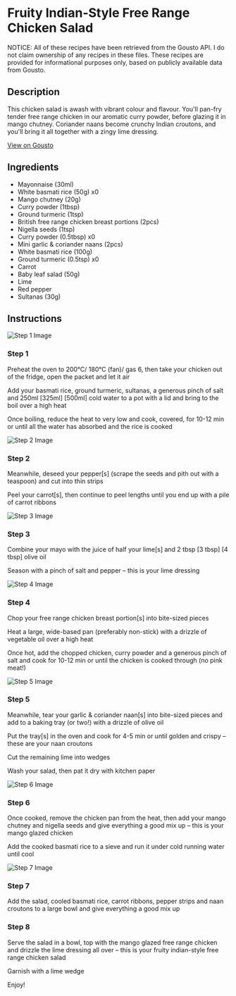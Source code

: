# Fruity Indian-Style Free Range Chicken Salad

NOTICE: All of these recipes have been retrieved from the Gousto API. I do not claim ownership of any recipes in these files. These recipes are provided for informational purposes only, based on publicly available data from Gousto.

## Description

This chicken salad is awash with vibrant colour and flavour. You'll pan-fry tender free range chicken in our aromatic curry powder, before glazing it in mango chutney. Coriander naans become crunchy Indian croutons, and you'll bring it all together with a zingy lime dressing. 

[View on Gousto](https://www.gousto.co.uk/recipes/cookbook/fruity-indian-free-range-chicken-salad)

## Ingredients

- Mayonnaise (30ml)
- White basmati rice (50g) x0
- Mango chutney (20g)
- Curry powder (1tbsp)
- Ground turmeric (1tsp)
- British free range chicken breast portions (2pcs)
- Nigella seeds (1tsp)
- Curry powder (0.5tbsp) x0
- Mini garlic & coriander naans (2pcs)
- White basmati rice (100g)
- Ground turmeric (0.5tsp) x0
- Carrot
- Baby leaf salad (50g)
- Lime
- Red pepper
- Sultanas (30g)

## Instructions

![Step 1 Image](https://production-media.gousto.co.uk/cms/recipe-step-image/1065.-step-1-x200.jpg)

### Step 1

Preheat the oven to 200°C/ 180°C (fan)/ gas 6, then take your chicken out of the fridge, open the packet and let it air

Add your basmati rice, ground turmeric, sultanas, a generous pinch of salt and 250ml <span class="text-purple">[325ml]</span><span class="text-danger"> [500ml]</span> cold water to a pot with a lid and bring to the boil over a high heat

Once boiling, reduce the heat to very low and cook, covered, for 10-12 min or until all the water has absorbed and the rice is cooked

![Step 2 Image](https://production-media.gousto.co.uk/cms/recipe-step-image/1065.-step-2-x200.jpg)

### Step 2

Meanwhile, deseed your pepper[s] (scrape the seeds and pith out with a teaspoon) and cut into thin strips

Peel your carrot[s], then continue to peel lengths until you end up with a pile of carrot ribbons

![Step 3 Image](https://production-media.gousto.co.uk/cms/recipe-step-image/1065.-step-3-x200.jpg)

### Step 3

Combine your mayo with the juice of half your lime[s] and 2 tbsp <span class="text-purple">[3 tbsp]</span><span class="text-danger"> [4 tbsp]</span> olive oil

Season with a pinch of salt and pepper – this is your lime dressing

![Step 4 Image](https://production-media.gousto.co.uk/cms/recipe-step-image/1065.-step-4-x200.jpg)

### Step 4

Chop your free range chicken breast portion[s] into bite-sized pieces

Heat a large, wide-based pan (preferably non-stick) with a drizzle of vegetable oil over a high heat

Once hot, add the chopped chicken, curry powder and a generous pinch of salt and cook for 10-12 min or until the chicken is cooked through (no pink meat!)

![Step 5 Image](https://production-media.gousto.co.uk/cms/recipe-step-image/1065.-step-5-x200.jpg)

### Step 5

Meanwhile, tear your garlic & coriander naan[s] into bite-sized pieces and add to a baking tray (or two!) with a drizzle of olive oil

Put the tray[s] in the oven and cook for 4-5 min or until golden and crispy – these are your naan croutons

Cut the remaining lime into wedges

Wash your salad, then pat it dry with kitchen paper

![Step 6 Image](https://production-media.gousto.co.uk/cms/recipe-step-image/1065.-step-6-x200.jpg)

### Step 6

Once cooked, remove the chicken pan from the heat, then add your mango chutney and nigella seeds and give everything a good mix up – this is your mango glazed chicken

Add the cooked basmati rice to a sieve and run it under cold running water until cool

![Step 7 Image](https://production-media.gousto.co.uk/cms/recipe-step-image/1065.-step-7-x200.jpg)

### Step 7

Add the salad, cooled basmati rice, carrot ribbons, pepper strips and naan croutons to a large bowl and give everything a good mix up

### Step 8

Serve the salad in a bowl, top with the mango glazed free range chicken and drizzle the lime dressing all over – this is your fruity indian-style free range chicken salad

Garnish with a lime wedge

Enjoy!

